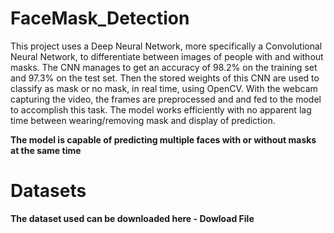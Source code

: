 # FaceMask_Detection

This project uses a Deep Neural Network, more specifically a Convolutional Neural Network, to differentiate between images of people with and without masks. The CNN manages to get an accuracy of 98.2% on the training set and 97.3% on the test set. Then the stored weights of this CNN are used to classify as mask or no mask, in real time, using OpenCV. With the webcam capturing the video, the frames are preprocessed and and fed to the model to accomplish this task. The model works efficiently with no apparent lag time between wearing/removing mask and display of prediction.

<b>The model is capable of predicting multiple faces with or without masks at the same time

# Datasets

The dataset used can be downloaded here - <a herf="https://www.kaggle.com/datasets/andrewmvd/face-mask-detection" dowload >Dowload File<a/>
